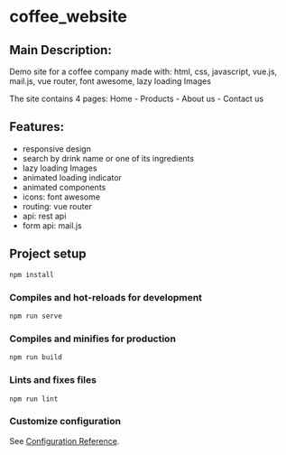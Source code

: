 # coffee_website

## Main Description:
Demo site for a coffee company made with:
html, css, javascript, vue.js, mail.js, vue router, font awesome, lazy loading Images

The site contains 4 pages:
Home - Products - About us - Contact us

## Features:
- responsive design
- search by drink name or one of its ingredients
- lazy loading Images
- animated loading indicator
- animated components
- icons: font awesome
- routing: vue router
- api: rest api
- form api: mail.js




## Project setup
```
npm install
```

### Compiles and hot-reloads for development
```
npm run serve
```

### Compiles and minifies for production
```
npm run build
```

### Lints and fixes files
```
npm run lint
```

### Customize configuration
See [Configuration Reference](https://cli.vuejs.org/config/).
